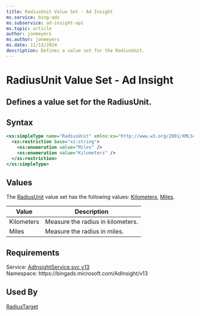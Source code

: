 ```yaml
---
title: RadiusUnit Value Set - Ad Insight
ms.service: bing-ads
ms.subservice: ad-insight-api
ms.topic: article
author: jonmeyers
ms.author: jonmeyers
ms.date: 11/13/2024
description: Defines a value set for the RadiusUnit.
---
```

# RadiusUnit Value Set - Ad Insight
Defines a value set for the RadiusUnit.
---

## Syntax
```xml
<xs:simpleType name="RadiusUnit" xmlns:xs="http://www.w3.org/2001/XMLSchema">
  <xs:restriction base="xs:string">
    <xs:enumeration value="Miles" />
    <xs:enumeration value="Kilometers" />
  </xs:restriction>
</xs:simpleType>
```

## <a name="values"></a>Values

The [RadiusUnit](radiusunit.md) value set has the following values: [Kilometers](#kilometers), [Miles](#miles).

|Value|Description|
|-----------|---------------|
|<a name="kilometers"></a>Kilometers|Measure the radius in kilometers.|
|<a name="miles"></a>Miles|Measure the radius in miles.|

## Requirements
Service: [AdInsightService.svc v13](https://adinsight.api.bingads.microsoft.com/Api/Advertiser/AdInsight/v13/AdInsightService.svc)  
Namespace: https\://bingads.microsoft.com/AdInsight/v13  

## Used By
[RadiusTarget](radiustarget.md)  
